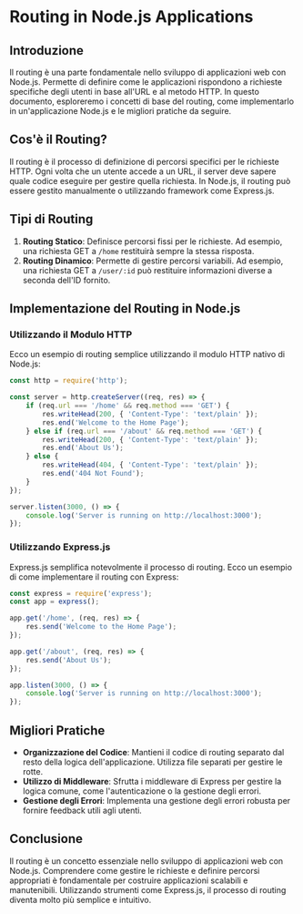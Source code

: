 # Routing in Node.js Applications

## Introduzione
Il routing è una parte fondamentale nello sviluppo di applicazioni web con Node.js. Permette di definire come le applicazioni rispondono a richieste specifiche degli utenti in base all'URL e al metodo HTTP. In questo documento, esploreremo i concetti di base del routing, come implementarlo in un'applicazione Node.js e le migliori pratiche da seguire.

## Cos'è il Routing?
Il routing è il processo di definizione di percorsi specifici per le richieste HTTP. Ogni volta che un utente accede a un URL, il server deve sapere quale codice eseguire per gestire quella richiesta. In Node.js, il routing può essere gestito manualmente o utilizzando framework come Express.js.

## Tipi di Routing
1. **Routing Statico**: Definisce percorsi fissi per le richieste. Ad esempio, una richiesta GET a `/home` restituirà sempre la stessa risposta.
2. **Routing Dinamico**: Permette di gestire percorsi variabili. Ad esempio, una richiesta GET a `/user/:id` può restituire informazioni diverse a seconda dell'ID fornito.

## Implementazione del Routing in Node.js
### Utilizzando il Modulo HTTP
Ecco un esempio di routing semplice utilizzando il modulo HTTP nativo di Node.js:

```javascript
const http = require('http');

const server = http.createServer((req, res) => {
    if (req.url === '/home' && req.method === 'GET') {
        res.writeHead(200, { 'Content-Type': 'text/plain' });
        res.end('Welcome to the Home Page');
    } else if (req.url === '/about' && req.method === 'GET') {
        res.writeHead(200, { 'Content-Type': 'text/plain' });
        res.end('About Us');
    } else {
        res.writeHead(404, { 'Content-Type': 'text/plain' });
        res.end('404 Not Found');
    }
});

server.listen(3000, () => {
    console.log('Server is running on http://localhost:3000');
});
```

### Utilizzando Express.js
Express.js semplifica notevolmente il processo di routing. Ecco un esempio di come implementare il routing con Express:

```javascript
const express = require('express');
const app = express();

app.get('/home', (req, res) => {
    res.send('Welcome to the Home Page');
});

app.get('/about', (req, res) => {
    res.send('About Us');
});

app.listen(3000, () => {
    console.log('Server is running on http://localhost:3000');
});
```

## Migliori Pratiche
- **Organizzazione del Codice**: Mantieni il codice di routing separato dal resto della logica dell'applicazione. Utilizza file separati per gestire le rotte.
- **Utilizzo di Middleware**: Sfrutta i middleware di Express per gestire la logica comune, come l'autenticazione o la gestione degli errori.
- **Gestione degli Errori**: Implementa una gestione degli errori robusta per fornire feedback utili agli utenti.

## Conclusione
Il routing è un concetto essenziale nello sviluppo di applicazioni web con Node.js. Comprendere come gestire le richieste e definire percorsi appropriati è fondamentale per costruire applicazioni scalabili e manutenibili. Utilizzando strumenti come Express.js, il processo di routing diventa molto più semplice e intuitivo.